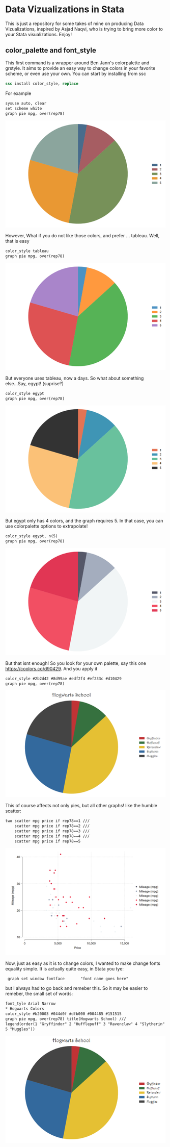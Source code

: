 # Data Vizualizations in Stata
This is just a repository for some takes of mine on producing Data Vizualizations, inspired by Asjad Naqvi, who is trying to bring more color to your Stata visualizations. 
Enjoy!

## color_palette and font_style

This first command is a wrapper around Ben Jann's colorpalette and grstyle. It aims to provide an easy way to change colors in your favorite scheme, or even use your own. You can start by installing from ssc

```stata
ssc install color_style, replace
```


For example

```
sysuse auto, clear
set scheme white
graph pie mpg, over(rep78)
```

![pie_1](./figures/pie_1.png)

However, What if you do not like those colors, and prefer ... tableau.
Well, that is easy

```
color_style tableau
graph pie mpg, over(rep78)
```
![pie_2](./figures/pie_2.png)

But everyone uses tableau, now a days. So what about something else...Say, egypt! (suprise?)

```
color_style egypt
graph pie mpg, over(rep78)
```
![pie_3](./figures/pie_3.png)

But egypt only has 4 colors, and the graph requires 5. In that case, you can use colorpalette options to extrapolate!


```
color_style egypt, n(5) 
graph pie mpg, over(rep78)
```
![pie_4](./figures/pie_4.png)

But that isnt enough! So you look for your own palette, say this one https://coolors.co/d90429. And you apply it

```
color_style #2b2d42 #8d99ae #edf2f4 #ef233c #d10429
graph pie mpg, over(rep78)
```
![pie_5](./figures/pie_5.png)

This of course affects not only pies, but all other graphs! like the humble scatter:

```
two scatter mpg price if rep78==1 ///
    scatter mpg price if rep78==2 ///
    scatter mpg price if rep78==3 ///
    scatter mpg price if rep78==4 ///
    scatter mpg price if rep78==5 
```
![scatter_1](./figures/scatter_1.png)

Now, just as easy as it is to change colors, I wanted to make change fonts equality simple.
It is actually quite easy, in Stata you tye:

```
 graph set window fontface       "font name goes here"
```

but I always had to go back and remeber this. So it may be easier to remeber, the small set of words:


```
font_tyle Arial Narrow
* Hogwarts Colors
color_style #b20003 #044d0f #dfb000 #004485 #151515
graph pie mpg, over(rep78) title(Hogwarts School) ///
legend(order(1 "Gryffindor" 2 "Hufflepuff" 3 "Ravenclaw" 4 "Slytherin" 5 "Muggles"))
```
![pie_6](./figures/pie_6.png)


